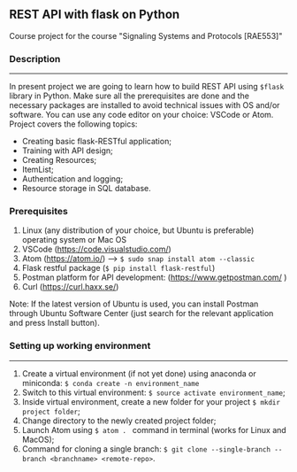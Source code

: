 ## REST API with flask on Python
Course project for the course "Signaling Systems and Protocols [RAE553]"

### Description
------------
In present project we are going to learn how to build REST API using `$flask` library in Python. Make sure all the prerequisites are done and the necessary packages are installed to avoid technical issues with OS and/or software. You can use any code editor on your choice: VSCode or Atom. Project covers the following topics:

* Creating basic flask-RESTful application;
* Training with API design;
* Creating Resources;
* ItemList;
* Authentication and logging;
* Resource storage in SQL database. 

### Prerequisites
1. Linux (any distribution of your choice, but Ubuntu is preferable) operating system or Mac OS 
2. VSCode (https://code.visualstudio.com/)
3. Atom (https://atom.io/) --> `$ sudo snap install atom --classic`
4. Flask restful package (`$ pip install flask-restful`)
5. Postman platform for API development: (https://www.getpostman.com/ )
6. Curl (https://curl.haxx.se/)

Note: If the latest version of Ubuntu is used, you can install Postman through Ubuntu Software Center (just search for the relevant application and press Install button).

### Setting up working environment
------------
1. Create a virtual environment (if not yet done) using anaconda or miniconda: `$ conda create -n environment_name`
2. Switch to this virtual environment: `$ source activate environment_name`;
3. Inside virtual environment, create a new folder for your project `$ mkdir project folder`;
4. Change directory to the newly created project folder;
5. Launch Atom using `$ atom . ` command in terminal (works for Linux and MacOS);
6. Command for cloning a single branch: `$ git clone --single-branch --branch <branchname> <remote-repo>`. 
